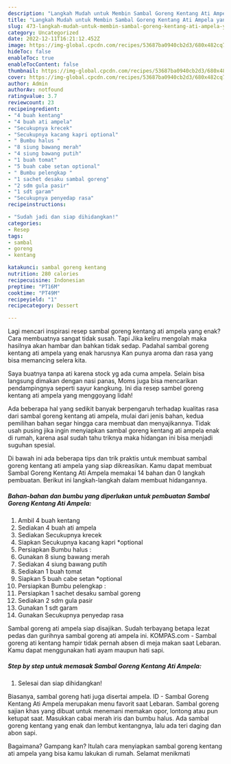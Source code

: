```yaml
---
description: "Langkah Mudah untuk Membin Sambal Goreng Kentang Ati Ampela yang Lezat"
title: "Langkah Mudah untuk Membin Sambal Goreng Kentang Ati Ampela yang Lezat"
slug: 473-langkah-mudah-untuk-membin-sambal-goreng-kentang-ati-ampela-yang-lezat
category: Uncategorized
date: 2022-12-11T16:21:12.452Z
image: https://img-global.cpcdn.com/recipes/53687ba0940cb2d3/680x482cq70/sambal-goreng-kentang-ati-ampela-foto-resep-utama.jpg
hideToc: false
enableToc: true
enableTocContent: false
thumbnail: https://img-global.cpcdn.com/recipes/53687ba0940cb2d3/680x482cq70/sambal-goreng-kentang-ati-ampela-foto-resep-utama.jpg
cover: https://img-global.cpcdn.com/recipes/53687ba0940cb2d3/680x482cq70/sambal-goreng-kentang-ati-ampela-foto-resep-utama.jpg
author: Admin
authorAv: notfound
ratingvalue: 3.7
reviewcount: 23
recipeingredient:
- "4 buah kentang"
- "4 buah ati ampela"
- "Secukupnya krecek"
- "Secukupnya kacang kapri optional"
- " Bumbu halus "
- "8 siung bawang merah"
- "4 siung bawang putih"
- "1 buah tomat"
- "5 buah cabe setan optional"
- " Bumbu pelengkap "
- "1 sachet desaku sambal goreng"
- "2 sdm gula pasir"
- "1 sdt garam"
- "Secukupnya penyedap rasa"
recipeinstructions:

- "Sudah jadi dan siap dihidangkan!"
categories:
- Resep
tags:
- sambal
- goreng
- kentang

katakunci: sambal goreng kentang 
nutrition: 280 calories
recipecuisine: Indonesian
preptime: "PT16M"
cooktime: "PT49M"
recipeyield: "1"
recipecategory: Dessert

---
```



Lagi mencari inspirasi resep sambal goreng kentang ati ampela yang enak? Cara membuatnya sangat tidak susah. Tapi Jika keliru mengolah maka hasilnya akan hambar dan bahkan tidak sedap. Padahal sambal goreng kentang ati ampela yang enak harusnya Kan punya aroma dan rasa yang bisa memancing selera kita.


Saya buatnya tanpa ati karena stock yg ada cuma ampela. Selain bisa langsung dimakan dengan nasi panas, Moms juga bisa mencarikan pendampingnya seperti sayur kangkung. Ini dia resep sambel goreng kentang ati ampela yang menggoyang lidah!

Ada beberapa hal yang sedikit banyak berpengaruh terhadap kualitas rasa dari sambal goreng kentang ati ampela, mulai dari jenis bahan, kedua pemilihan bahan segar hingga cara membuat dan menyajikannya. Tidak usah pusing jika ingin menyiapkan sambal goreng kentang ati ampela enak di rumah, karena asal sudah tahu triknya maka hidangan ini bisa menjadi suguhan spesial.


Di bawah ini ada beberapa tips dan trik praktis untuk membuat sambal goreng kentang ati ampela yang siap dikreasikan. Kamu dapat membuat Sambal Goreng Kentang Ati Ampela memakai 14 bahan dan 0 langkah pembuatan. Berikut ini langkah-langkah dalam membuat hidangannya.

<!--inarticleads1-->

##### Bahan-bahan dan bumbu yang diperlukan untuk pembuatan Sambal Goreng Kentang Ati Ampela:

1. Ambil 4 buah kentang
1. Sediakan 4 buah ati ampela
1. Sediakan Secukupnya krecek
1. Siapkan Secukupnya kacang kapri *optional
1. Persiapkan  Bumbu halus :
1. Gunakan 8 siung bawang merah
1. Sediakan 4 siung bawang putih
1. Sediakan 1 buah tomat
1. Siapkan 5 buah cabe setan *optional
1. Persiapkan  Bumbu pelengkap :
1. Persiapkan 1 sachet desaku sambal goreng
1. Sediakan 2 sdm gula pasir
1. Gunakan 1 sdt garam
1. Gunakan Secukupnya penyedap rasa


Sambal goreng ati ampela siap disajikan. Sudah terbayang betapa lezat pedas dan gurihnya sambal goreng ati ampela ini. KOMPAS.com - Sambal goreng ati kentang hampir tidak pernah absen di meja makan saat Lebaran. Kamu dapat menggunakan hati ayam maupun hati sapi. 

<!--inarticleads2-->

##### Step by step untuk memasak Sambal Goreng Kentang Ati Ampela:


1. Selesai dan siap dihidangkan!

Biasanya, sambal goreng hati juga disertai ampela. ID - Sambal Goreng Kentang Ati Ampela merupakan menu favorit saat Lebaran. Sambal goreng sajian khas yang dibuat untuk menemani memakan opor, lontong atau pun ketupat saat. Masukkan cabai merah iris dan bumbu halus. Ada sambal goreng kentang yang enak dan lembut kentangnya, lalu ada teri daging dan abon sapi. 

Bagaimana? Gampang kan? Itulah cara menyiapkan sambal goreng kentang ati ampela yang bisa kamu lakukan di rumah. Selamat menikmati
